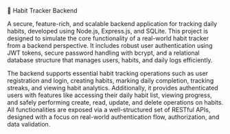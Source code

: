 📅 Habit Tracker Backend

A secure, feature-rich, and scalable backend application for tracking daily habits, developed using Node.js, Express.js, and SQLite. This project is designed to simulate the core functionality of a real-world habit tracker from a backend perspective. It includes robust user authentication using JWT tokens, secure password handling with bcrypt, and a relational database structure that manages users, habits, and daily logs efficiently.

The backend supports essential habit tracking operations such as user registration and login, creating habits, marking daily completion, tracking streaks, and viewing habit analytics. Additionally, it provides authenticated users with features like accessing their daily habit list, viewing progress, and safely performing create, read, update, and delete operations on habits. All functionalities are exposed via a well-structured set of RESTful APIs, designed with a focus on real-world authentication flow, authorization, and data validation.

